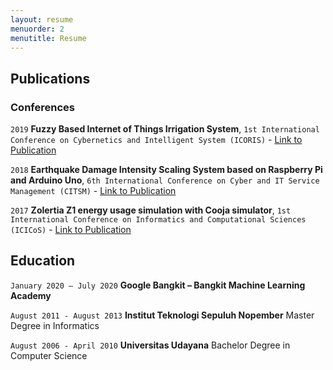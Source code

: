 ```yaml
---
layout: resume
menuorder: 2
menutitle: Resume
---
```


## Publications
<!-- A list is also available [online](https://scholar.google.co.uk/citations?user=LTOTl0YAAAAJ) -->

### Conferences

`2019`
__Fuzzy Based Internet of Things Irrigation System__, `1st International Conference on Cybernetics and Intelligent System (ICORIS)` - [Link to Publication](https://ieeexplore.ieee.org/abstract/document/8874900)

`2018`
__Earthquake Damage Intensity Scaling System based on Raspberry Pi and Arduino Uno__, `6th International Conference on Cyber and IT Service Management (CITSM)` - [Link to Publication](https://ieeexplore.ieee.org/abstract/document/8674321)

`2017`
__Zolertia Z1 energy usage simulation with Cooja simulator__, `1st International Conference on Informatics and Computational Sciences (ICICoS)` - [Link to Publication](https://ieeexplore.ieee.org/abstract/document/8276353)

## Education

`January 2020 – July 2020`
__Google Bangkit – Bangkit Machine Learning Academy__

`August 2011 - August 2013`
__Institut Teknologi Sepuluh Nopember__
Master Degree in Informatics 

`August 2006 - April 2010`
__Universitas Udayana__
Bachelor Degree in Computer Science 

<!-- ### Footer

Last updated: May 2013 -->


